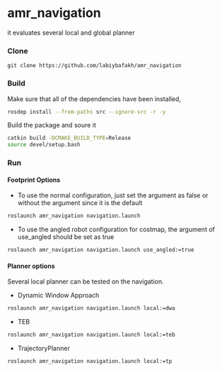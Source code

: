 # amr_navigation
it evaluates several local and global planner

### Clone
```
git clone https://github.com/labiybafakh/amr_navigation
```

### Build
Make sure that all of the dependencies have been installed,
```bash
rosdep install --from-paths src --ignore-src -r -y
```

Build the package and soure it
```bash
catkin build -DCMAKE_BUILD_TYPE=Release
source devel/setup.bash
```

### Run
#### Footprint Options
- To use the normal configuration, just set the argument as false or without the argument since it is the default
```bash
roslaunch amr_navigation navigation.launch
```

- To use the angled robot configuration for costmap, the argument of use_angled should be set as true
```bash
roslaunch amr_navigation navigation.launch use_angled:=true
```

#### Planner options
Several local planner can be tested on the navigation.
- Dynamic Window Approach
```bash
roslaunch amr_navigation navigation.launch local:=dwa
```
- TEB
```bash
roslaunch amr_navigation navigation.launch local:=teb
```
- TrajectoryPlanner
```bash
roslaunch amr_navigation navigation.launch local:=tp
```